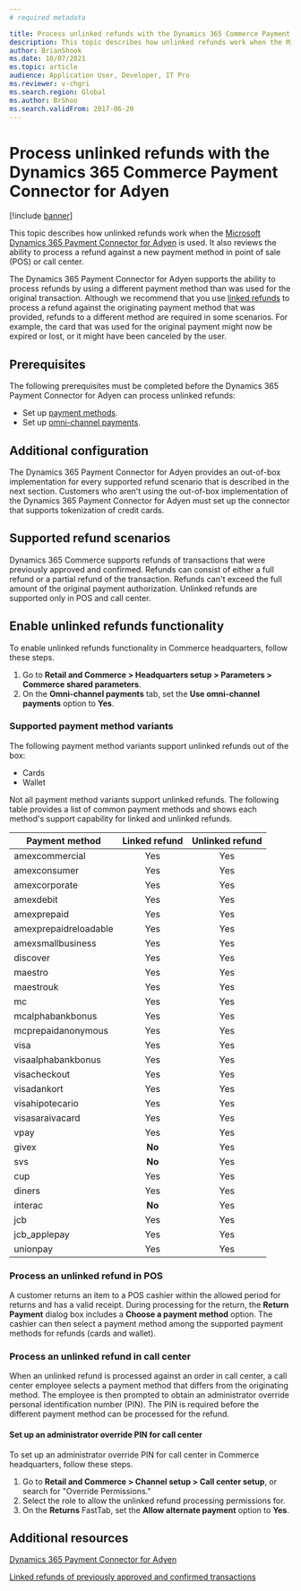 ```yaml
---
# required metadata

title: Process unlinked refunds with the Dynamics 365 Commerce Payment Connector for Adyen
description: This topic describes how unlinked refunds work when the Microsoft Dynamics 365 Payment Connector for Adyen is used.
author: BrianShook
ms.date: 10/07/2021
ms.topic: article
audience: Application User, Developer, IT Pro
ms.reviewer: v-chgri
ms.search.region: Global
ms.author: BrShoo
ms.search.validFrom: 2017-06-20
---
```


# Process unlinked refunds with the Dynamics 365 Commerce Payment Connector for Adyen

[!include [banner](../includes/banner.md)]

This topic describes how unlinked refunds work when the [Microsoft Dynamics 365 Payment Connector for Adyen](adyen-connector.md) is used. It also reviews the ability to process a refund against a new payment method in point of sale (POS) or call center.

The Dynamics 365 Payment Connector for Adyen supports the ability to process refunds by using a different payment method than was used for the original transaction. Although we recommend that you use [linked refunds](linked-refunds.md) to process a refund against the originating payment method that was provided, refunds to a different method are required in some scenarios. For example, the card that was used for the original payment might now be expired or lost, or it might have been canceled by the user.

## Prerequisites

The following prerequisites must be completed before the Dynamics 365 Payment Connector for Adyen can process unlinked refunds:

- Set up [payment methods](../payment-methods.md).
- Set up [omni-channel payments](../omni-channel-payments.md).

## Additional configuration

The Dynamics 365 Payment Connector for Adyen provides an out-of-box implementation for every supported refund scenario that is described in the next section. Customers who aren't using the out-of-box implementation of the Dynamics 365 Payment Connector for Adyen must set up the connector that supports tokenization of credit cards.

## Supported refund scenarios

Dynamics 365 Commerce supports refunds of transactions that were previously approved and confirmed. Refunds can consist of either a full refund or a partial refund of the transaction. Refunds can't exceed the full amount of the original payment authorization. Unlinked refunds are supported only in POS and call center.

## Enable unlinked refunds functionality

To enable unlinked refunds functionality in Commerce headquarters, follow these steps.

1. Go to **Retail and Commerce \> Headquarters setup \> Parameters \> Commerce shared parameters**.
1. On the **Omni-channel payments** tab, set the **Use omni-channel payments** option to **Yes**.

### Supported payment method variants

The following payment method variants support unlinked refunds out of the box:

- Cards
- Wallet

Not all payment method variants support unlinked refunds. The following table provides a list of common payment methods and shows each method's support capability for linked and unlinked refunds.

| Payment method        | Linked refund | Unlinked refund |
|-----------------------|:-------------:|:---------------:|
| amexcommercial        | Yes           | Yes             |
| amexconsumer          | Yes           | Yes             |
| amexcorporate         | Yes           | Yes             |
| amexdebit             | Yes           | Yes             |
| amexprepaid           | Yes           | Yes             |
| amexprepaidreloadable | Yes           | Yes             |
| amexsmallbusiness     | Yes           | Yes             |
| discover              | Yes           | Yes             |
| maestro               | Yes           | Yes             |
| maestrouk             | Yes           | Yes             |
| mc                    | Yes           | Yes             |
| mcalphabankbonus      | Yes           | Yes             |
| mcprepaidanonymous    | Yes           | Yes             |
| visa                  | Yes           | Yes             |
| visaalphabankbonus    | Yes           | Yes             |
| visacheckout          | Yes           | Yes             |
| visadankort           | Yes           | Yes             |
| visahipotecario       | Yes           | Yes             |
| visasaraivacard       | Yes           | Yes             |
| vpay                  | Yes           | Yes             |
| givex                 | **No**        | Yes             |
| svs                   | **No**        | Yes             |
| cup                   | Yes           | Yes             |
| diners                | Yes           | Yes             |
| interac               | **No**        | Yes             |
| jcb                   | Yes           | Yes             |
| jcb_applepay          | Yes           | Yes             |
| unionpay              | Yes           | Yes             |

### Process an unlinked refund in POS

A customer returns an item to a POS cashier within the allowed period for returns and has a valid receipt. During processing for the return, the **Return Payment** dialog box includes a **Choose a payment method** option. The cashier can then select a payment method among the supported payment methods for refunds (cards and wallet).

### Process an unlinked refund in call center

When an unlinked refund is processed against an order in call center, a call center employee selects a payment method that differs from the originating method. The employee is then prompted to obtain an administrator override personal identification number (PIN). The PIN is required before the different payment method can be processed for the refund.

#### Set up an administrator override PIN for call center

To set up an administrator override PIN for call center in Commerce headquarters, follow these steps.

1. Go to **Retail and Commerce \> Channel setup \> Call center setup**, or search for "Override Permissions."
1. Select the role to allow the unlinked refund processing permissions for.
1. On the **Returns** FastTab, set the **Allow alternate payment** option to **Yes**.

## Additional resources

[Dynamics 365 Payment Connector for Adyen](adyen-connector.md)

[Linked refunds of previously approved and confirmed transactions](linked-refunds.md)

